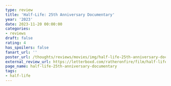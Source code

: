 ```yaml
---
type: review
title: 'Half-Life: 25th Anniversary Documentary'
year: '2023'
date: 2023-11-20 00:00:00
categories:
- reviews
draft: false
rating: 4
has_spoilers: false
fanart_url: ''
poster_url: /thoughts/reviews/movies/img/half-life-25th-anniversary-documentary_poster.png
external_review_url: https://letterboxd.com/ratheronfire/film/half-life-25th-anniversary-documentary/
page_name: half-life-25th-anniversary-documentary
tags:
- half-life
---
```


